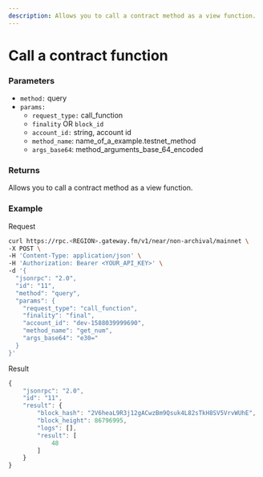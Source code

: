 ```yaml
---
description: Allows you to call a contract method as a view function.
---
```


# Call a contract function

### **Parameters**

* `method:` query
* `params:`
  * `request_type:` call_function
  * `finality` OR `block_id`
  * `account_id:` string, account id 
  * `method_name`: name_of_a_example.testnet_method 
  * `args_base64`: method_arguments_base_64_encoded

### **Returns**

Allows you to call a contract method as a view function.

### **Example**

Request

```bash
curl https://rpc.<REGION>.gateway.fm/v1/near/non-archival/mainnet \
-X POST \
-H 'Content-Type: application/json' \
-H 'Authorization: Bearer <YOUR_API_KEY>' \
-d '{
  "jsonrpc": "2.0",
  "id": "11",
  "method": "query",
  "params": {
    "request_type": "call_function",
    "finality": "final",
    "account_id": "dev-1588039999690",
    "method_name": "get_num",
    "args_base64": "e30="
  }
}'
```

Result

```javascript
{
    "jsonrpc": "2.0",
    "id": "11",
    "result": {
        "block_hash": "2V6heaL9R3j12gACwzBm9Qsuk4L82sTkH8SV5VrvWUhE",
        "block_height": 86796995,
        "logs": [],
        "result": [
            48
        ]
    }
}
```